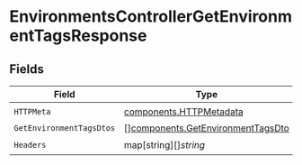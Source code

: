 # EnvironmentsControllerGetEnvironmentTagsResponse


## Fields

| Field                                                                                  | Type                                                                                   | Required                                                                               | Description                                                                            |
| -------------------------------------------------------------------------------------- | -------------------------------------------------------------------------------------- | -------------------------------------------------------------------------------------- | -------------------------------------------------------------------------------------- |
| `HTTPMeta`                                                                             | [components.HTTPMetadata](../../models/components/httpmetadata.md)                     | :heavy_check_mark:                                                                     | N/A                                                                                    |
| `GetEnvironmentTagsDtos`                                                               | [][components.GetEnvironmentTagsDto](../../models/components/getenvironmenttagsdto.md) | :heavy_minus_sign:                                                                     | OK                                                                                     |
| `Headers`                                                                              | map[string][]*string*                                                                  | :heavy_check_mark:                                                                     | N/A                                                                                    |